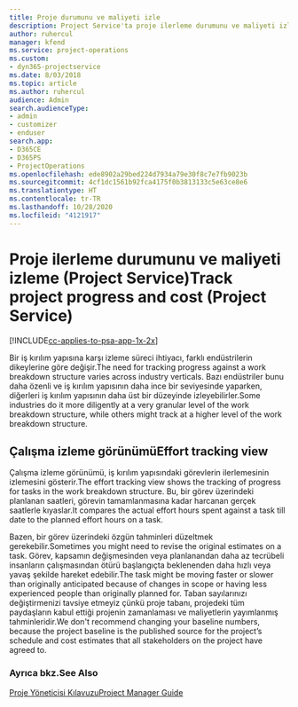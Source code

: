 ```yaml
---
title: Proje durumunu ve maliyeti izle
description: Project Service'ta proje ilerleme durumunu ve maliyeti izleme
author: ruhercul
manager: kfend
ms.service: project-operations
ms.custom:
- dyn365-projectservice
ms.date: 8/03/2018
ms.topic: article
ms.author: ruhercul
audience: Admin
search.audienceType:
- admin
- customizer
- enduser
search.app:
- D365CE
- D365PS
- ProjectOperations
ms.openlocfilehash: ede8902a29bed224d7934a79e30f8c7e7fb9023b
ms.sourcegitcommit: 4cf1dc1561b92fca4175f0b3813133c5e63ce8e6
ms.translationtype: HT
ms.contentlocale: tr-TR
ms.lasthandoff: 10/28/2020
ms.locfileid: "4121917"
---
```

# <a name="track-project-progress-and-cost-project-service"></a><span data-ttu-id="de1eb-103">Proje ilerleme durumunu ve maliyeti izleme (Project Service)</span><span class="sxs-lookup"><span data-stu-id="de1eb-103">Track project progress and cost (Project Service)</span></span>

[!INCLUDE[cc-applies-to-psa-app-1x-2x](../includes/cc-applies-to-psa-app-1x-2x.md)]

<span data-ttu-id="de1eb-104">Bir iş kırılım yapısına karşı izleme süreci ihtiyacı, farklı endüstrilerin dikeylerine göre değişir.</span><span class="sxs-lookup"><span data-stu-id="de1eb-104">The need for tracking progress against a work breakdown structure varies across industry verticals.</span></span> <span data-ttu-id="de1eb-105">Bazı endüstriler bunu daha özenli ve iş kırılım yapısının daha ince bir seviyesinde yaparken, diğerleri iş kırılım yapısının daha üst bir düzeyinde izleyebilirler.</span><span class="sxs-lookup"><span data-stu-id="de1eb-105">Some industries do it more diligently at a very granular level of the work breakdown structure, while others might track at a higher level of the work breakdown structure.</span></span>  
  
## <a name="effort-tracking-view"></a><span data-ttu-id="de1eb-106">Çalışma izleme görünümü</span><span class="sxs-lookup"><span data-stu-id="de1eb-106">Effort tracking view</span></span>  
<span data-ttu-id="de1eb-107">Çalışma izleme görünümü, iş kırılım yapısındaki görevlerin ilerlemesinin izlemesini gösterir.</span><span class="sxs-lookup"><span data-stu-id="de1eb-107">The effort tracking view shows the tracking of progress for tasks in the work breakdown structure.</span></span> <span data-ttu-id="de1eb-108">Bu, bir görev üzerindeki planlanan saatleri, görevin tamamlanmasına kadar harcanan gerçek saatlerle kıyaslar.</span><span class="sxs-lookup"><span data-stu-id="de1eb-108">It compares the actual effort hours spent against a task till date to the planned effort hours on a task.</span></span>  
  
<span data-ttu-id="de1eb-109">Bazen, bir görev üzerindeki özgün tahminleri düzeltmek gerekebilir.</span><span class="sxs-lookup"><span data-stu-id="de1eb-109">Sometimes you might need to revise the original estimates on a task.</span></span> <span data-ttu-id="de1eb-110">Görev, kapsamın değişmesinden veya planlanandan daha az tecrübeli insanların çalışmasından ötürü başlangıçta beklenenden daha hızlı veya yavaş şekilde hareket edebilir.</span><span class="sxs-lookup"><span data-stu-id="de1eb-110">The task might be moving faster or slower than originally anticipated because of changes in scope or having less experienced people than originally planned for.</span></span> <span data-ttu-id="de1eb-111">Taban sayılarınızı değiştirmenizi tavsiye etmeyiz çünkü proje tabanı, projedeki tüm paydaşların kabul ettiği projenin zamanlaması ve maliyetlerin yayımlanmış tahminleridir.</span><span class="sxs-lookup"><span data-stu-id="de1eb-111">We don't recommend changing your baseline numbers, because the project baseline is the published source for the project’s schedule and cost estimates that all stakeholders on the project have agreed to.</span></span>  
  
### <a name="see-also"></a><span data-ttu-id="de1eb-112">Ayrıca bkz.</span><span class="sxs-lookup"><span data-stu-id="de1eb-112">See Also</span></span>  
 [<span data-ttu-id="de1eb-113">Proje Yöneticisi Kılavuzu</span><span class="sxs-lookup"><span data-stu-id="de1eb-113">Project Manager Guide</span></span>](../psa/project-manager-guide.md)
